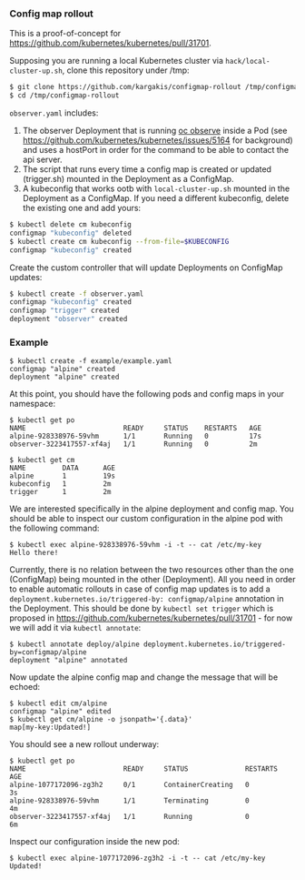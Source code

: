 ### Config map rollout

This is a proof-of-concept for https://github.com/kubernetes/kubernetes/pull/31701.

Supposing you are running a local Kubernetes cluster via `hack/local-cluster-up.sh`, clone this repository under /tmp:
```sh
$ git clone https://github.com/kargakis/configmap-rollout /tmp/configmap-rollout
$ cd /tmp/configmap-rollout
```

`observer.yaml` includes:
1) The observer Deployment that is running [oc observe](https://github.com/openshift/origin/blob/master/images/observe/Dockerfile) inside a Pod (see https://github.com/kubernetes/kubernetes/issues/5164 for background) and uses a hostPort in order for the command to be able to contact the api server.
2) The script that runs every time a config map is created or updated (trigger.sh) mounted in the Deployment as a ConfigMap.
3) A kubeconfig that works ootb with `local-cluster-up.sh` mounted in the Deployment as a ConfigMap. If you need a different kubeconfig, delete the existing one and add yours:
```sh
$ kubectl delete cm kubeconfig
configmap "kubeconfig" deleted
$ kubectl create cm kubeconfig --from-file=$KUBECONFIG
configmap "kubeconfig" created
```

Create the custom controller that will update Deployments on ConfigMap updates:
```sh
$ kubectl create -f observer.yaml
configmap "kubeconfig" created
configmap "trigger" created
deployment "observer" created
```


### Example

```
$ kubectl create -f example/example.yaml
configmap "alpine" created
deployment "alpine" created
```

At this point, you should have the following pods and config maps in your namespace:
```
$ kubectl get po
NAME                        READY     STATUS    RESTARTS   AGE
alpine-928338976-59vhm      1/1       Running   0          17s
observer-3223417557-xf4aj   1/1       Running   0          2m
```
```
$ kubectl get cm
NAME         DATA      AGE
alpine       1         19s
kubeconfig   1         2m
trigger      1         2m
```

We are interested specifically in the alpine deployment and config map. You should be able to inspect our custom configuration in the alpine pod with the following command:
```
$ kubectl exec alpine-928338976-59vhm -i -t -- cat /etc/my-key
Hello there!
```

Currently, there is no relation between the two resources other than the one (ConfigMap) being mounted in the other (Deployment). All you need in order to enable automatic rollouts in case of config map updates is to add a `deployment.kubernetes.io/triggered-by: configmap/alpine` annotation in the Deployment. This should be done by `kubectl set trigger` which is proposed in https://github.com/kubernetes/kubernetes/pull/31701 - for now we will add it via `kubectl annotate`:
```
$ kubectl annotate deploy/alpine deployment.kubernetes.io/triggered-by=configmap/alpine
deployment "alpine" annotated
```

Now update the alpine config map and change the message that will be echoed:
```
$ kubectl edit cm/alpine
configmap "alpine" edited
$ kubectl get cm/alpine -o jsonpath='{.data}'
map[my-key:Updated!]
```

You should see a new rollout underway:
```
$ kubectl get po
NAME                        READY     STATUS              RESTARTS   AGE
alpine-1077172096-zg3h2     0/1       ContainerCreating   0          3s
alpine-928338976-59vhm      1/1       Terminating         0          4m
observer-3223417557-xf4aj   1/1       Running             0          6m
```

Inspect our configuration inside the new pod:
```
$ kubectl exec alpine-1077172096-zg3h2 -i -t -- cat /etc/my-key
Updated!
```
